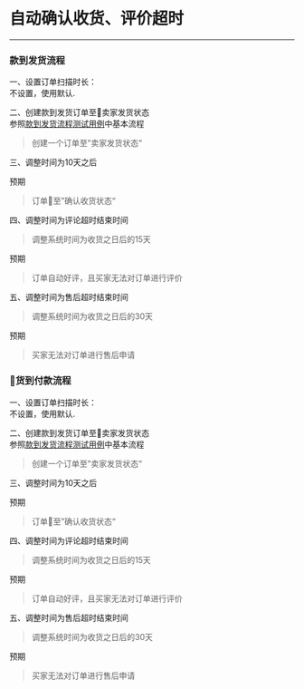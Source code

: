 # 自动确认收货、评价超时
---
### 款到发货流程
一、设置订单扫描时长：  
不设置，使用默认.

二、创建款到发货订单至卖家发货状态  
参照[款到发货流程测试用例](/ce-shi-yong-li/ding-dan-ce-shi-yong-li/kuan-dao-fa-huo-liu-cheng.md)中基本流程

> 创建一个订单至”卖家发货状态“

三、调整时间为10天之后

预期

> 订单至”确认收货状态“

四、调整时间为评论超时结束时间

> 调整系统时间为收货之日后的15天

预期

> 订单自动好评，且买家无法对订单进行评价

五、调整时间为售后超时结束时间

> 调整系统时间为收货之日后的30天

预期

> 买家无法对订单进行售后申请



### 货到付款流程
一、设置订单扫描时长：  
不设置，使用默认.

二、创建款到发货订单至卖家发货状态  
 参照[款到发货流程测试用例](/ce-shi-yong-li/ding-dan-ce-shi-yong-li/kuan-dao-fa-huo-liu-cheng.md)中基本流程

> 创建一个订单至”卖家发货状态“

三、调整时间为10天之后

预期

> 订单至”确认收货状态“

四、调整时间为评论超时结束时间

> 调整系统时间为收货之日后的15天

预期

> 订单自动好评，且买家无法对订单进行评价

五、调整时间为售后超时结束时间

> 调整系统时间为收货之日后的30天

预期

> 买家无法对订单进行售后申请

